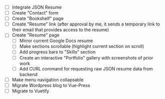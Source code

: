 - [ ] Integrate JSON Resume
- [ ] Create "Contact" form
- [ ] Create "Bookshelf" page
- [ ] Create "Resume" link (after approval by me, it sends a temporary link to their email that provides access to the resume)
- [ ] Create "Resume" page
  * [ ] Mirror current Google Docs resume
  * [ ] Make sections scrollable (highlight current section on scroll)
  * [ ] Add progress bars to "Skills" section
  * [ ] Create an interactive "Portfolio" gallery with screenshots of prior work
  * [ ] Add CURL command for requesting raw JSON resume data from backend
- [ ] Make menu navigation collapsable
- [ ] Migrate Wordpress blog to Vue-Press
- [ ] Migrate to Vuetify
